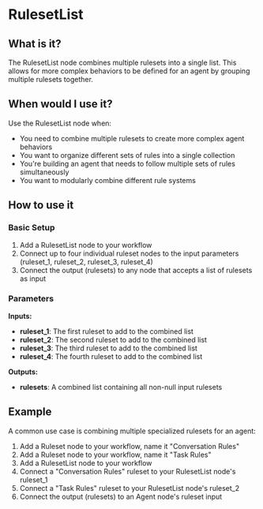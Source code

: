 # RulesetList

## What is it?

The RulesetList node combines multiple rulesets into a single list. This allows for more complex behaviors to be defined for an agent by grouping multiple rulesets together.

## When would I use it?

Use the RulesetList node when:

- You need to combine multiple rulesets to create more complex agent behaviors
- You want to organize different sets of rules into a single collection
- You're building an agent that needs to follow multiple sets of rules simultaneously
- You want to modularly combine different rule systems

## How to use it

### Basic Setup

1. Add a RulesetList node to your workflow
2. Connect up to four individual ruleset nodes to the input parameters (ruleset_1, ruleset_2, ruleset_3, ruleset_4)
3. Connect the output (rulesets) to any node that accepts a list of rulesets as input

### Parameters

**Inputs:**
- **ruleset_1**: The first ruleset to add to the combined list
- **ruleset_2**: The second ruleset to add to the combined list
- **ruleset_3**: The third ruleset to add to the combined list
- **ruleset_4**: The fourth ruleset to add to the combined list

**Outputs:**
- **rulesets**: A combined list containing all non-null input rulesets

## Example

A common use case is combining multiple specialized rulesets for an agent:

1. Add a Ruleset node to your workflow, name it "Conversation Rules"
1. Add a Ruleset node to your workflow, name it "Task Rules"
1. Add a RulesetList node to your workflow
2. Connect a "Conversation Rules" ruleset to your RulesetList node's ruleset_1
3. Connect a "Task Rules" ruleset to your RulesetList node's ruleset_2
5. Connect the output (rulesets) to an Agent node's ruleset input
